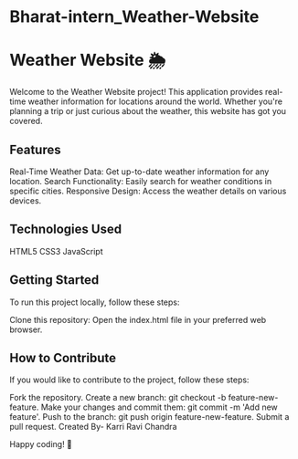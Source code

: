 # Bharat-intern_Weather-Website
# Weather Website 🌦️
Welcome to the Weather Website project! This application provides real-time weather information for locations around the world. Whether you're planning a trip or just curious about the weather, this website has got you covered.

## Features
Real-Time Weather Data: Get up-to-date weather information for any location.
Search Functionality: Easily search for weather conditions in specific cities.
Responsive Design: Access the weather details on various devices.
## Technologies Used
HTML5
CSS3
JavaScript
## Getting Started
To run this project locally, follow these steps:

Clone this repository: 
Open the index.html file in your preferred web browser.
## How to Contribute
If you would like to contribute to the project, follow these steps:

Fork the repository.
Create a new branch: git checkout -b feature-new-feature.
Make your changes and commit them: git commit -m 'Add new feature'.
Push to the branch: git push origin feature-new-feature.
Submit a pull request.
Created By- Karri Ravi Chandra

Happy coding! 🚀
